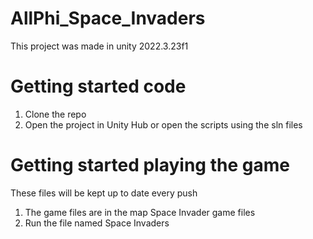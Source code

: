# AllPhi_Space_Invaders
This project was made in unity 2022.3.23f1
# Getting started code
1.  Clone the repo
2.  Open the project in Unity Hub or open the scripts using the sln files
# Getting started playing the game
These files will be kept up to date every push
1.  The game files are in the map Space Invader game files
2.  Run the file named Space Invaders